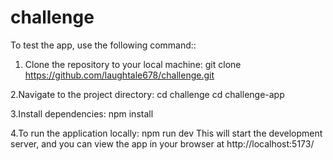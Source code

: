 # challenge
To test the app, use the following command::

1. Clone the repository to your local machine:
git clone https://github.com/laughtale678/challenge.git

2.Navigate to the project directory:
cd challenge
cd challenge-app

3.Install dependencies:
npm install

4.To run the application locally:
npm run dev
This will start the development server, and you can view the app in your browser at http://localhost:5173/